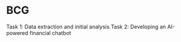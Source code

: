 # BCG

Task 1: Data extraction and initial analysis
Task 2: Developing an AI-powered financial chatbot
